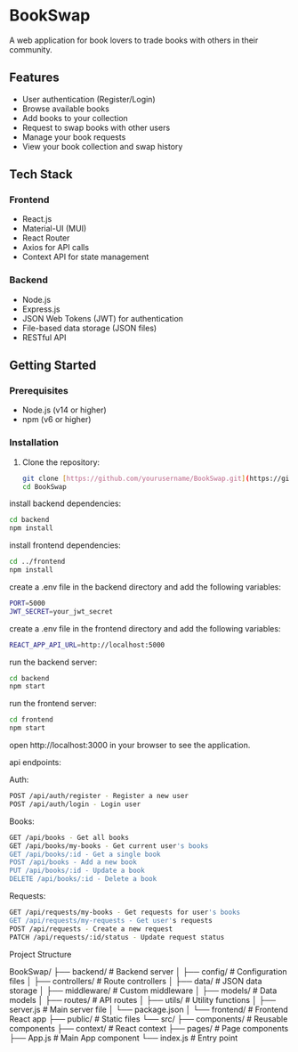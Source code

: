 # BookSwap

A web application for book lovers to trade books with others in their community.

## Features

- User authentication (Register/Login)
- Browse available books
- Add books to your collection
- Request to swap books with other users
- Manage your book requests
- View your book collection and swap history

## Tech Stack

### Frontend
- React.js
- Material-UI (MUI)
- React Router
- Axios for API calls
- Context API for state management

### Backend
- Node.js
- Express.js
- JSON Web Tokens (JWT) for authentication
- File-based data storage (JSON files)
- RESTful API

## Getting Started

### Prerequisites

- Node.js (v14 or higher)
- npm (v6 or higher)

### Installation

1. Clone the repository:
   ```bash
   git clone [https://github.com/yourusername/BookSwap.git](https://github.com/yourusername/BookSwap.git)
   cd BookSwap


install backend dependencies:
```bash
cd backend
npm install
```

install frontend dependencies:
```bash
cd ../frontend
npm install
```

create a .env file in the backend directory and add the following variables:
```bash
PORT=5000
JWT_SECRET=your_jwt_secret
```

create a .env file in the frontend directory and add the following variables:
```bash
REACT_APP_API_URL=http://localhost:5000
```

run the backend server:
```bash
cd backend
npm start
```

run the frontend server:
```bash
cd frontend
npm start
```

open http://localhost:3000 in your browser to see the application.

api endpoints:

Auth:
```bash
POST /api/auth/register - Register a new user
POST /api/auth/login - Login user
```

Books:
```bash
GET /api/books - Get all books
GET /api/books/my-books - Get current user's books
GET /api/books/:id - Get a single book
POST /api/books - Add a new book
PUT /api/books/:id - Update a book
DELETE /api/books/:id - Delete a book
```

Requests:
```bash
GET /api/requests/my-books - Get requests for user's books
GET /api/requests/my-requests - Get user's requests
POST /api/requests - Create a new request
PATCH /api/requests/:id/status - Update request status
```

Project Structure 

BookSwap/
├── backend/               # Backend server
│   ├── config/           # Configuration files
│   ├── controllers/      # Route controllers
│   ├── data/             # JSON data storage
│   ├── middleware/       # Custom middleware
│   ├── models/           # Data models
│   ├── routes/           # API routes
│   ├── utils/            # Utility functions
│   ├── server.js         # Main server file
│   └── package.json
│
└── frontend/             # Frontend React app
    ├── public/           # Static files
    └── src/
        ├── components/   # Reusable components
        ├── context/      # React context
        ├── pages/        # Page components
        ├── App.js        # Main App component
        └── index.js      # Entry point
